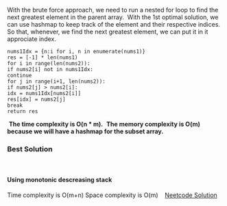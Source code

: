 With the brute force approach, we need to run a nested for loop to find the next greatest element in the parent array.
​
With the 1st optimal solution, we can use hashmap to keep track of the element and their respective indices. So that, whenever, we find the next greatest element, we can put it in it approciate index.
​
```
nums1Idx = {n:i for i, n in enumerate(nums1)}
res = [-1] * len(nums1)
for i in range(len(nums2)):
if nums2[i] not in nums1Idx:
continue
for j in range(i+1, len(nums2)):
if nums2[j] > nums2[i]:
idx = nums1Idx[nums2[i]]
res[idx] = nums2[j]
break
return res
```
​
**The time complexity is O(n * m).**
​
**The memory complexity is O(m) because we will have a hashmap for the subset array.**
​
### Best Solution
​
#### Using monotonic descreasing stack
Time complexity is O(m+n)
Space complexity is O(m)
​
​
​
[Neetcode Solution](http://www.youtube.com/watch?v=68a1Dc_qVq4&ab_channel=NeetCode)